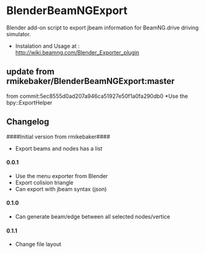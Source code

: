 BlenderBeamNGExport
===================

Blender add-on script to export jbeam information for BeamNG.drive driving simulator.
* Instalation and Usage at :  http://wiki.beamng.com/Blender_Exporter_plugin

update from rmikebaker/BlenderBeamNGExport:master 
-------------------
from commit:5ec8555d0ad207a946ca51927e50f1a0fa290db0
*Use the bpy::ExportHelper


Changelog
-------------------
####Initial version from rmikebaker####
- Export beams and nodes has a list

#### 0.0.1 ####
- Use the menu exporter from Blender
- Export colision triangle
- Can export with jbeam syntax (json)

#### 0.1.0 ####
- Can generate beam/edge between all selected nodes/vertice

#### 0.1.1 ####
- Change file layout